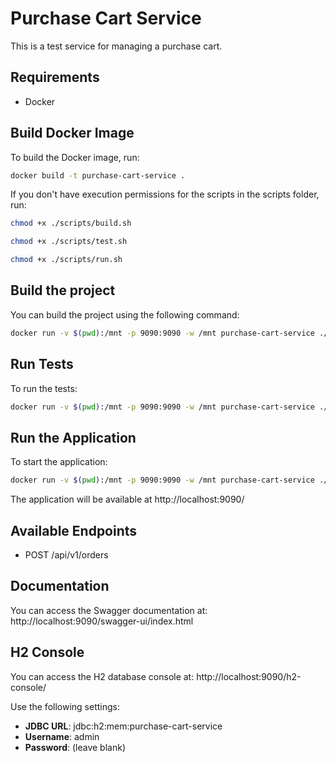 # Purchase Cart Service

This is a test service for managing a purchase cart.

## Requirements

- Docker

## Build Docker Image

To build the Docker image, run:

```bash
docker build -t purchase-cart-service .
```

If you don't have execution permissions for the scripts in the scripts folder, run:

```bash
chmod +x ./scripts/build.sh
```

```bash
chmod +x ./scripts/test.sh
```

```bash
chmod +x ./scripts/run.sh
```

## Build the project

You can build the project using the following command:

```bash
docker run -v $(pwd):/mnt -p 9090:9090 -w /mnt purchase-cart-service ./scripts/build.sh
```

## Run Tests

To run the tests:

```bash
docker run -v $(pwd):/mnt -p 9090:9090 -w /mnt purchase-cart-service ./scripts/test.sh
```

## Run the Application

To start the application:

```bash
docker run -v $(pwd):/mnt -p 9090:9090 -w /mnt purchase-cart-service ./scripts/run.sh
```

The application will be available at http://localhost:9090/

## Available Endpoints
- POST /api/v1/orders

## Documentation
You can access the Swagger documentation at:
http://localhost:9090/swagger-ui/index.html

## H2 Console
You can access the H2 database console at:
http://localhost:9090/h2-console/

Use the following settings:
- **JDBC URL**: jdbc:h2:mem:purchase-cart-service
- **Username**: admin
- **Password**: (leave blank)